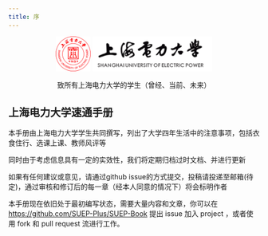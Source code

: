 ```yaml
---
title: 序
---
```

<p style="text-align: center;">
    <img src="./static/imgs/logo.png" alt="suep icon" style="width: 70px; height: 70px"> 
    <img src="./static/imgs/name.png" alt="suep icon" style="height: 70px">
</p>
<p style="text-align: center;">致所有上海电力大学的学生（曾经、当前、未来）</p>

## 上海电力大学速通手册
本手册由上海电力大学学生共同撰写，列出了大学四年生活中的注意事项，包括衣食住行、选课上课、教师风评等

同时由于考虑信息具有一定的实效性，我们将定期归档过时文档、并进行更新

如果有任何建议或意见，请通过github issue的方式提交，投稿请投递至邮箱(待定)，通过审核和修订后的每一章（经本人同意的情况下）将会标明作者

本手册现在依旧处于最初编写状态，需要大量内容和文章，你可以在 https://github.com/SUEP-Plus/SUEP-Book 提出 issue 加入 project ，或者使用 fork 和 pull request 流进行工作。

